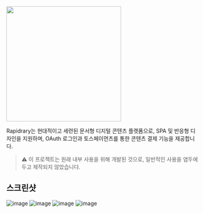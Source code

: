 <img src="https://github.com/user-attachments/assets/de50845d-615e-47e8-b38b-d46d78b316ca" width="300">

Rapidrary는 현대적이고 세련된 문서형 디지털 콘텐츠 플랫폼으로, SPA 및 반응형 디자인을 지원하며, OAuth 로그인과 토스페이먼츠를 통한 콘텐츠 결제 기능을 제공합니다.

> ⚠️ 이 프로젝트는 원래 내부 사용을 위해 개발된 것으로, 일반적인 사용을 염두에 두고 제작되지 않았습니다.

## 스크린샷
![image](https://github.com/user-attachments/assets/11276c7a-bf27-40ca-b13b-8b9362b60d43)
![image](https://github.com/user-attachments/assets/c4eb3734-50b6-4d89-906d-d26083a556d0)
![image](https://github.com/user-attachments/assets/5fceda78-41cd-4470-9579-0669cba61680)
![image](https://github.com/user-attachments/assets/8725cf94-b091-4262-86c6-84b09b6d9b68)
